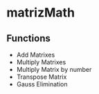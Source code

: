 # matrizMath
## Functions
* Add Matrixes
* Multiply Matrixes
* Multiply Matrix by number
* Transpose Matrix
* Gauss Elimination 
